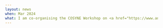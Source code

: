 ```yaml
---
layout: news
when: Mar 2024
what: I am co-organising the COSYNE Workshop on <a href="https://www.analytical-connectionism.net/workshop/2024-geometry-dynamics/">The geometry &amp; dynamics of learning&colon; Bridging analytical and experimental insights into neural representations</a>.
---
```

